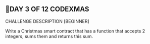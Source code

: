 ## 🎄DAY 3 OF 12 CODEXMAS
CHALLENGE DESCRIPTION [BEGINNER]

Write a Christmas smart contract that has a function that accepts 2 integers, sums them and returns this sum. 